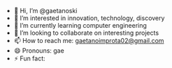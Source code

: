 - 👋 Hi, I’m @gaetanoski
- 👀 I’m interested in innovation, technology, discovery
- 🌱 I’m currently learning computer engineering
- 💞️ I’m looking to collaborate on interesting projects
- 📫 How to reach me: gaetanoimprota02@gmail.com
- 😄 Pronouns: gae
- ⚡ Fun fact: 

<!---
gaetanoski/gaetanoski is a ✨ special ✨ repository because its `README.md` (this file) appears on your GitHub profile.
You can click the Preview link to take a look at your changes.
--->
